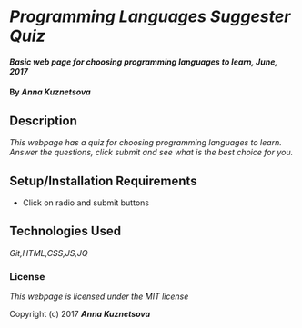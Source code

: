 # _Programming Languages Suggester Quiz_

#### _Basic web page for choosing programming languages to learn, June, 2017_

#### By _Anna Kuznetsova_

## Description

_This webpage has a quiz for choosing programming languages to learn. Answer the questions, click submit and see what is the best choice for you._

## Setup/Installation Requirements

* Click on radio and submit buttons


## Technologies Used

_Git,HTML,CSS,JS,JQ_

### License

*This webpage is licensed under the MIT license*

Copyright (c) 2017 **_Anna Kuznetsova_**

